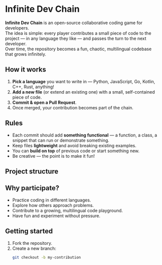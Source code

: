 # Infinite Dev Chain

**Infinite Dev Chain** is an open-source collaborative coding game for developers.  
The idea is simple: every player contributes a small piece of code to the project — in any language they like — and passes the turn to the next developer.  
Over time, the repository becomes a fun, chaotic, multilingual codebase that grows infinitely.

## How it works
1. **Pick a language** you want to write in — Python, JavaScript, Go, Kotlin, C++, Rust, anything!
2. **Add a new file** (or extend an existing one) with a small, self-contained piece of code.
3. **Commit & open a Pull Request**.
4. Once merged, your contribution becomes part of the chain.

## Rules
- Each commit should add **something functional** — a function, a class, a snippet that can run or demonstrate something.
- Keep files **lightweight** and avoid breaking existing examples.
- You can **build on top** of previous code or start something new.
- Be creative — the point is to make it fun!

## Project structure

## Why participate?
- Practice coding in different languages.
- Explore how others approach problems.
- Contribute to a growing, multilingual code playground.
- Have fun and experiment without pressure.

## Getting started
1. Fork the repository.
2. Create a new branch:
   ```bash
   git checkout -b my-contribution